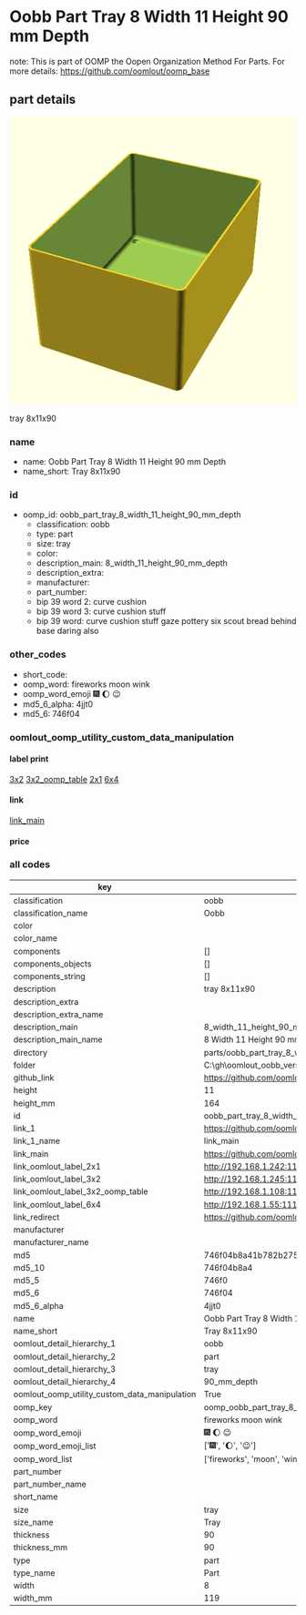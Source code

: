 # Oobb Part Tray 8 Width 11 Height 90 mm Depth  

note: This is part of OOMP the Oopen Organization Method For Parts. For more details: https://github.com/oomlout/oomp_base

##  part details
  

[![](3dpr.png)](3dpr.png)

tray 8x11x90



### name
* name: Oobb Part Tray 8 Width 11 Height 90 mm Depth
* name_short: Tray 8x11x90 
### id
* oomp_id: oobb_part_tray_8_width_11_height_90_mm_depth
  * classification: oobb
  * type: part
  * size: tray
  * color: 
  * description_main: 8_width_11_height_90_mm_depth
  * description_extra: 
  * manufacturer: 
  * part_number: 
  * bip 39 word 2: curve cushion
  * bip 39 word 3: curve cushion stuff
  * bip 39 word: curve cushion stuff gaze pottery six scout bread behind base daring also

### other_codes
* short_code: 
* oomp_word: fireworks moon wink
* oomp_word_emoji :fireworks: :moon: :wink:
* md5_6_alpha: 4jjt0
* md5_6: 746f04






### oomlout_oomp_utility_custom_data_manipulation
#### label print
[3x2](http://192.168.1.245:1112/?label=oomp%204jjt0)
[3x2_oomp_table](http://192.168.1.108:1112/?label=oomp%204jjt0)
[2x1](http://192.168.1.242:1112/?label=oomp%204jjt0)
[6x4](http://192.168.1.55:1112/?label=oomp%204jjt0)    

#### link

[link_main](https://github.com/oomlout/oomlout_oobb_version_4_generated_parts/tree/main/navigation_oomp/oobb/part/tray/8_width_11_height_90_mm_depth/part)                              

#### price







### all codes 
| key | value |  
| --- | --- |  
| classification | oobb |  
| classification_name | Oobb |  
| color |  |  
| color_name |  |  
| components | [] |  
| components_objects | [] |  
| components_string | [] |  
| description | tray 8x11x90 |  
| description_extra |  |  
| description_extra_name |  |  
| description_main | 8_width_11_height_90_mm_depth |  
| description_main_name | 8 Width 11 Height 90 mm Depth |  
| directory | parts/oobb_part_tray_8_width_11_height_90_mm_depth |  
| folder | C:\gh\oomlout_oobb_version_4_generated_parts\parts\oobb_part_tray_8_width_11_height_90_mm_depth |  
| github_link | https://github.com/oomlout/oomlout_oomp_part_src/tree/main/parts/oobb_part_tray_8_width_11_height_90_mm_depth |  
| height | 11 |  
| height_mm | 164 |  
| id | oobb_part_tray_8_width_11_height_90_mm_depth |  
| link_1 | https://github.com/oomlout/oomlout_oobb_version_4_generated_parts/tree/main/navigation_oomp/oobb/part/tray/8_width_11_height_90_mm_depth/part |  
| link_1_name | link_main |  
| link_main | https://github.com/oomlout/oomlout_oobb_version_4_generated_parts/tree/main/navigation_oomp/oobb/part/tray/8_width_11_height_90_mm_depth/part |  
| link_oomlout_label_2x1 | http://192.168.1.242:1112/?label=oomp%204jjt0 |  
| link_oomlout_label_3x2 | http://192.168.1.245:1112/?label=oomp%204jjt0 |  
| link_oomlout_label_3x2_oomp_table | http://192.168.1.108:1112/?label=oomp%204jjt0 |  
| link_oomlout_label_6x4 | http://192.168.1.55:1112/?label=oomp%204jjt0 |  
| link_redirect | https://github.com/oomlout/oomlout_oobb_version_4_generated_parts/tree/main/parts/oobb_tray_08_11_90 |  
| manufacturer |  |  
| manufacturer_name |  |  
| md5 | 746f04b8a41b782b2754760baf0d99b2 |  
| md5_10 | 746f04b8a4 |  
| md5_5 | 746f0 |  
| md5_6 | 746f04 |  
| md5_6_alpha | 4jjt0 |  
| name | Oobb Part Tray 8 Width 11 Height 90 mm Depth |  
| name_short | Tray 8x11x90  |  
| oomlout_detail_hierarchy_1 | oobb |  
| oomlout_detail_hierarchy_2 | part |  
| oomlout_detail_hierarchy_3 | tray |  
| oomlout_detail_hierarchy_4 | 90_mm_depth |  
| oomlout_oomp_utility_custom_data_manipulation | True |  
| oomp_key | oomp_oobb_part_tray_8_width_11_height_90_mm_depth |  
| oomp_word | fireworks moon wink |  
| oomp_word_emoji | :fireworks: :moon: :wink: |  
| oomp_word_emoji_list | [':fireworks:', ':moon:', ':wink:'] |  
| oomp_word_list | ['fireworks', 'moon', 'wink'] |  
| part_number |  |  
| part_number_name |  |  
| short_name |  |  
| size | tray |  
| size_name | Tray |  
| thickness | 90 |  
| thickness_mm | 90 |  
| type | part |  
| type_name | Part |  
| width | 8 |  
| width_mm | 119 |  
